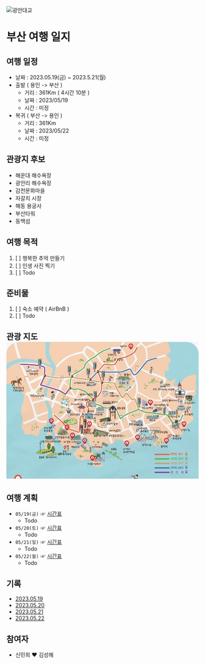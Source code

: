 ![광안대교](https://github.com/hae92/Busan/blob/main/images/%EA%B4%91%EC%95%88%EB%8C%80%EA%B5%90%20%EC%9D%B4%EB%AF%B8%EC%A7%80.avif)
# 부산 여행 일지
## 여행 일정
- 날짜 : 2023.05.19(금) ~ 2023.5.21(월)
- 출발 ( 용인 -> 부산 )
   - 거리 : 361Km ( 4시간 10분 )
   - 날짜 : 2023/05/19
   - 시간 : 미정
- 복귀 ( 부산 -> 용인 )
   - 거리 : 361Km
   - 날짜 : 2023/05/22
   - 시간 : 미정
## 관광지 후보
- 해운대 해수욕장
- 광안리 해수욕장
- 감천문화마을
- 자갈치 시장
- 해동 용궁사
- 부산타워
- 동백섬
## 여행 목적
1. [ ] 행복한 추억 만들기
2. [ ] 인생 사진 찍기
3. [ ] Todo
## 준비물
1. [ ] 숙소 예약 ( AirBnB )
2. [ ] Todo
## 관광 지도 <br/> ![Map](https://github.com/hae92/Busan/blob/main/images/%EB%B6%80%EC%82%B0%20%EA%B4%80%EA%B4%91%20%EC%A7%80%EB%8F%84.jfif)
## 여행 계획
- `05/19(금)` ☞ [시간표]()
   - Todo
- `05/20(토)` ☞ [시간표]()
   - Todo
- `05/21(일)` ☞ [시간표]()
   - Todo
- `05/22(월)` ☞ [시간표]()
   - Todo
## 기록
- [2023.05.19]()
- [2023.05.20]()
- [2023.05.21]()
- [2023.05.22]()
## 참여자
- 신민희 ♥ 김성해




